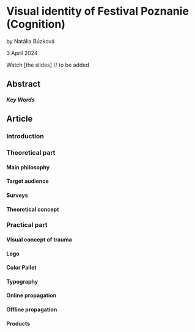 # Visual identity of Festival Poznanie (Cognition)

by Natália Búzková

3 April 2024

Watch [the slides] // to be added

## Abstract

##### Key Words

## Article

### Introduction

### Theoretical part

#### Main philosophy

#### Target audience

#### Surveys

#### Theoretical concept

### Practical part

#### Visual concept of trauma

#### Logo

#### Color Pallet

#### Typography

#### Online propagation

#### Offline propagation

#### Products
